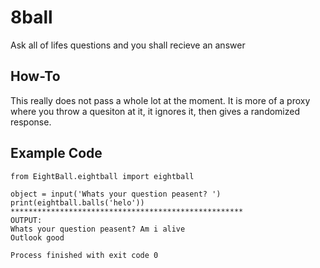 # 8ball
Ask all of lifes questions and you shall recieve an answer
## How-To
This really does not pass a whole lot at the moment. It is more of a proxy where you throw a quesiton at it, it ignores it, then gives a randomized response.
## Example Code
```
from EightBall.eightball import eightball

object = input('Whats your question peasent? ')
print(eightball.balls('helo'))
****************************************************
OUTPUT: 
Whats your question peasent? Am i alive
Outlook good

Process finished with exit code 0
```
